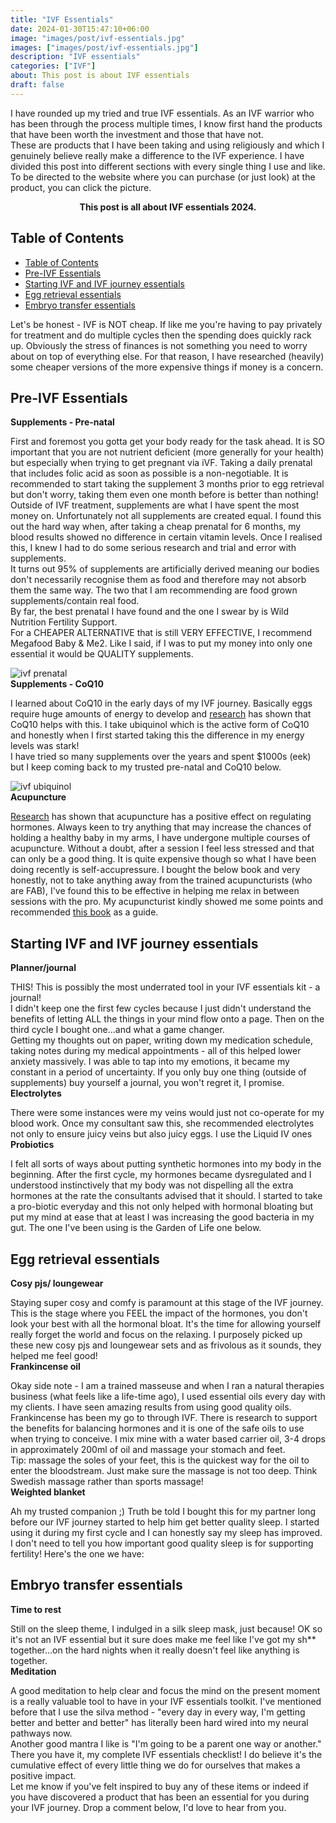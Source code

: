 ```yaml
---
title: "IVF Essentials"
date: 2024-01-30T15:47:10+06:00
image: "images/post/ivf-essentials.jpg"
images: ["images/post/ivf-essentials.jpg"]
description: "IVF essentials"
categories: ["IVF"]
about: This post is about IVF essentials
draft: false
---
```


I have rounded up my tried and true IVF essentials. As an IVF warrior who has been through the process multiple times, I know first hand the products that have been worth the investment and those that have not.<br />
These are products that I have been taking and using religiously and which I genuinely believe really make a difference to the IVF experience. I have divided this post into different sections with every single thing I use and like. To be directed to the website where you can purchase (or just look) at the product, you can click the picture.<br />

<span style="font-size:10.8em;"><div align="center">**This post is all about IVF essentials 2024.**</div></span>

## Table of Contents
- [Table of Contents](#table-of-contents)
- [Pre-IVF Essentials](#pre-ivf-essentials)
- [Starting IVF and IVF journey essentials](#starting-ivf-and-ivf-journey-essentials)
- [Egg retrieval essentials](#egg-retrieval-essentials)
- [Embryo transfer essentials](#embryo-transfer-essentials)

Let's be honest - IVF is NOT cheap. If like me you're having to pay privately for treatment and do multiple cycles then the spending does quickly rack up. Obviously the stress of finances is not something you need to worry about on top of everything else. For that reason, I have researched (heavily) some cheaper versions of the more expensive things if money is a concern.<br />

## Pre-IVF Essentials

**Supplements - Pre-natal**

First and foremost you gotta get your body ready for the task ahead. It is SO important that you are not nutrient deficient (more generally for your health) but especially when trying to get pregnant via iVF. Taking a daily prenatal that includes folic acid as soon as possible is a non-negotiable. It is recommended to start taking the supplement 3 months prior to egg retrieval but don't worry, taking them even one month before is better than nothing!<br />
Outside of IVF treatment, supplements are what I have spent the most money on. Unfortunately not all supplements are created equal. I found this out the hard way when, after taking a cheap prenatal for 6 months, my blood results showed no difference in certain vitamin levels. Once I realised this, I knew I had to do some serious research and trial and error with supplements.<br />
It turns out 95% of supplements are artificially derived meaning our bodies don't necessarily recognise them as food and therefore may not absorb them the same way. The two that I am recommending are food grown supplements/contain real food.<br />
By far, the best prenatal I have found and the one I swear by is Wild Nutrition Fertility Support.<br />
For a CHEAPER ALTERNATIVE that is still VERY EFFECTIVE, I recommend Megafood Baby & Me2. Like I said, if I was to put my money into only one essential it would be QUALITY supplements.<br />

![ivf prenatal](ivf-prenatal.jpg "ivf prenatal")<br />
**Supplements - CoQ10**

I learned about CoQ10 in the early days of my IVF journey. Basically eggs require huge amounts of energy to develop and [research](https://www.ncbi.nlm.nih.gov/pmc/articles/PMC5870379/) has shown that CoQ10 helps with this. I take ubiquinol which is the active form of CoQ10 and honestly when I first started taking this the difference in my energy levels was stark!<br />
I have tried so many supplements over the years and spent $1000s (eek) but I keep coming back to my trusted pre-natal and CoQ10 below.<br />

![ivf ubiquinol](ivf-supplements.jpg "ivf ubiquinol")<br />
**Acupuncture**

[Research](https://www.ncbi.nlm.nih.gov/pubmed/21611904) has shown that acupuncture has a positive effect on regulating hormones. Always keen to try anything that may increase the chances of holding a healthy baby in my arms, I have undergone multiple courses of acupuncture. Without a doubt, after a session I feel less stressed and that can only be a good thing. It is quite expensive though so what I have been doing recently is self-accupressure. I bought the below book and very honestly, not to take anything away from the trained acupuncturists (who are FAB), I've found this to be effective in helping me relax in between sessions with the pro. My acupuncturist kindly showed me some points and recommended [this book](https://amzn.to/42i3hzy) as a guide.<br />
## Starting IVF and IVF journey essentials

**Planner/journal**

THIS! This is possibly the most underrated tool in your IVF essentials kit - a journal!<br />
I didn't keep one the first few cycles because I just didn't understand the benefits of letting ALL the things in your mind flow onto a page. Then on the third cycle I bought one...and what a game changer.<br />
Getting my thoughts out on paper, writing down my medication schedule, taking notes during my medical appointments - all of this helped lower anxiety massively. I was able to tap into my emotions, it became my constant in a period of uncertainty. If you only buy one thing (outside of supplements) buy yourself a journal, you won't regret it, I promise.<br />
**Electrolytes**

There were some instances were my veins would just not co-operate for my blood work. Once my consultant saw this, she recommended electrolytes not only to ensure juicy veins but also juicy eggs. I use the Liquid IV ones<br />
**Probiotics**

I felt all sorts of ways about putting synthetic hormones into my body in the beginning. After the first cycle, my hormones became dysregulated and I understood instinctively that my body was not dispelling all the extra hormones at the rate the consultants advised that it should. I started to take a pro-biotic everyday and this not only helped with hormonal bloating but put my mind at ease that at least I was increasing the good bacteria in my gut. The one I've been using is the Garden of Life one below.<br />

## Egg retrieval essentials

**Cosy pjs/ loungewear**

Staying super cosy and comfy is paramount at this stage of the IVF journey. This is the stage where you FEEL the impact of the hormones, you don't look your best with all the hormonal bloat. It's the time for allowing yourself really forget the world and focus on the relaxing. I purposely picked up these new cosy pjs and loungewear sets and as frivolous as it sounds, they helped me feel good!<br />
**Frankincense oil**

Okay side note - I am a trained masseuse and when I ran a natural therapies business (what feels like a life-time ago), I used essential oils every day with my clients. I have seen amazing results from using good quality oils. Frankincense has been my go to through IVF. There is research to support the benefits for balancing hormones and it is one of the safe oils to use when trying to conceive. I mix mine with a water based carrier oil, 3-4 drops in approximately 200ml of oil and massage your stomach and feet.<br />
Tip: massage the soles of your feet, this is the quickest way for the oil to enter the bloodstream. Just make sure the massage is not too deep. Think Swedish massage rather than sports massage!<br />
**Weighted blanket**

Ah my trusted companion ;) Truth be told I bought this for my partner long before our IVF journey started to help him get better quality sleep. I started using it during my first cycle and I can honestly say my sleep has improved. I don't need to tell you how important good quality sleep is for supporting fertility! Here's the one we have:<br />

## Embryo transfer essentials

**Time to rest**

Still on the sleep theme, I indulged in a silk sleep mask, just because! OK so it's not an IVF essential but it sure does make me feel like I've got my sh** together...on the hard nights when it really doesn't feel like anything is together.<br />
**Meditation**

A good meditation to help clear and focus the mind on the present moment is a really valuable tool to have in your IVF essentials toolkit. I've mentioned before that I use the silva method - "every day in every way, I'm getting better and better and better" has literally been hard wired into my neural pathways now.<br />
Another good mantra I like is "I'm going to be a parent one way or another."<br />
There you have it, my complete IVF essentials checklist! I do believe it's the cumulative effect of every little thing we do for ourselves that makes a positive impact.<br />
Let me know if you've felt inspired to buy any of these items or indeed if you have discovered a product that has been an essential for you during your IVF journey. Drop a comment below, I'd love to hear from you.